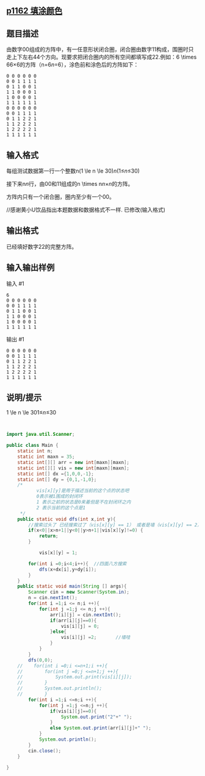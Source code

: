 ## [p1162 填涂颜色](<https://www.luogu.com.cn/problem/P1162>)

## 题目描述

由数字00组成的方阵中，有一任意形状闭合圈，闭合圈由数字11构成，围圈时只走上下左右44个方向。现要求把闭合圈内的所有空间都填写成22.例如：6 \times 66×6的方阵（n=6*n*=6），涂色前和涂色后的方阵如下：

```plain
0 0 0 0 0 0
0 0 1 1 1 1
0 1 1 0 0 1
1 1 0 0 0 1
1 0 0 0 0 1
1 1 1 1 1 1
0 0 0 0 0 0
0 0 1 1 1 1
0 1 1 2 2 1
1 1 2 2 2 1
1 2 2 2 2 1
1 1 1 1 1 1
```

## 输入格式

每组测试数据第一行一个整数n(1 \le n \le 30)*n*(1≤*n*≤30)

接下来n*n*行，由00和11组成的n \times n*n*×*n*的方阵。

方阵内只有一个闭合圈，圈内至少有一个00。

//感谢黄小U饮品指出本题数据和数据格式不一样. 已修改(输入格式)

## 输出格式

已经填好数字22的完整方阵。

## 输入输出样例

输入 #1

```
6
0 0 0 0 0 0
0 0 1 1 1 1
0 1 1 0 0 1
1 1 0 0 0 1
1 0 0 0 0 1
1 1 1 1 1 1
```

输出 #1

```
0 0 0 0 0 0
0 0 1 1 1 1
0 1 1 2 2 1
1 1 2 2 2 1
1 2 2 2 2 1
1 1 1 1 1 1
```

## 说明/提示

1 \le n \le 301≤*n*≤30



```java


import java.util.Scanner;

public class Main {
    static int n;
    static int maxn = 35;
    static int[][] arr = new int[maxn][maxn];
    static int[][] vis = new int[maxn][maxn];
    static int[] dx ={1,0,0,-1};
    static int[] dy = {0,1,-1,0};
    /*
           vis[x][y]是用于描述当前的这个点的状态吧
           0表示被1围成的封闭环
           1 表示之前的状态是0来着但是不在封闭环之内
           2 表示当前的这个点是1
     */
    public static void dfs(int x,int y){
        //搜索过头了 已经搜索过了（vis[x][y] == 1） 或者是墙（vis[x][y] == 2）
        if(x<0||x>n+1||y<0||y>n+1||vis[x][y]!=0) {
            return;
        }

            vis[x][y] = 1;

        for(int i =0;i<4;i++){  //四面八方搜索
            dfs(x+dx[i],y+dy[i]);
        }
    }
    public static void main(String [] args){
        Scanner cin = new Scanner(System.in);
        n = cin.nextInt();
        for(int i =1;i <= n;i ++){
            for(int j =1;j <= n;j ++){
                arr[i][j] = cin.nextInt();
                if(arr[i][j]==0){
                    vis[i][j] = 0;
                }else{
                    vis[i][j] =2;		//墙哇
                }
            }
        }
        dfs(0,0);
    //    for(int i =0;i <=n+1;i ++){
    //        for(int j =0;j <=n+1;j ++){
    //            System.out.print(vis[i][j]);
    //        }
    //        System.out.println();
    //  	  }
        for(int i =1;i <=n;i ++){
            for(int j =1;j <=n;j ++){
                if(vis[i][j]==0){
                    System.out.print("2"+" ");
                }
                else System.out.print(arr[i][j]+" ");
            }
            System.out.println();
        }
        cin.close();
    }

}

```

